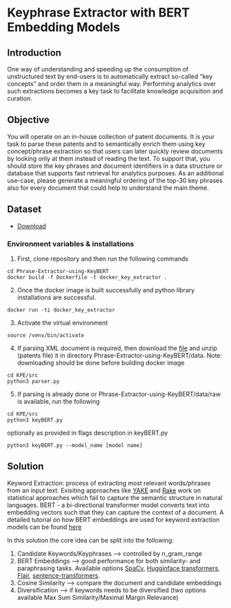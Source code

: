 # Keyphrase Extractor with BERT Embedding Models

## Introduction
One way of understanding and speeding up the consumption of unstructured text by end-users is to automatically extract
so-called “key concepts” and order them in a meaningful way. Performing analytics over such extractions becomes a key 
task to facilitate knowledge acquisition and curation.

## Objective
You will operate on an in-house collection of patent documents. It is your task to parse these patents and to semantically 
enrich them using key concept/phrase extraction so that users can later quickly review documents by looking only at them
instead of reading the text. To support that, you should store the key phrases and document identifiers in a 
data structure or database that supports fast retrieval for analytics purposes.  As an additional use-case, please 
generate a meaningful ordering of the top-30 key phrases also for every document that could help to understand the main theme.

## Dataset 
- [Download](https://databricksexternal.blob.core.windows.net/hiring/patents.zip?sp=r&st=2021-10-07T23:09:03Z&se=2021-10-31T08:09:03Z&spr=https&sv=2020-08-04&sr=b&sig=uR36HP3kCEDY9aPc0mvZFzLnblodA9adxQRTYTc6O6M%3D)

### Environment variables & installations
1. First, clone repository and then run the following commands
```
cd Phrase-Extractor-using-KeyBERT
docker build -f Dockerfile -t docker_key_extractor .
```
2. Once the docker image is built successfully and python library installations are successful.
```
docker run -ti docker_key_extractor
```
3. Activate the virtual environment
```
source /venv/bin/activate
```
4. If parsing XML document is required, then download the [file](https://databricksexternal.blob.core.windows.net/hiring/patents.zip?sp=r&st=2021-10-07T23:09:03Z&se=2021-10-31T08:09:03Z&spr=https&sv=2020-08-04&sr=b&sig=uR36HP3kCEDY9aPc0mvZFzLnblodA9adxQRTYTc6O6M%3D) and unzip (patents file) it in directory Phrase-Extractor-using-KeyBERT/data.
Note: downloading should be done before building docker image
```
cd KPE/src
python3 parser.py
```
5. If parsing is already done or Phrase-Extractor-using-KeyBERT/data/raw is available, run the following
```
cd KPE/src
python3 keyBERT.py 
```
optionally as provided in flags description in keyBERT.py
```
python3 keyBERT.py --model_name [model name] 
```


## Solution

Keyword Extraction: process of extracting most relevant words/phrases from an input text. 
Exisiting approaches like [YAKE](#https://github.com/LIAAD/yake) and [Rake](#https://github.com/aneesha/RAKE) work on 
statistical approaches which fail to capture the semantic structure in natural languages. 
BERT - a bi-directional transformer model converts text into embedding vectors such that they can capture the context of 
a document. A detailed tutorial on how BERT embeddings are used for keyword extraction models can be found [here](#https://towardsdatascience.com/keyword-extraction-with-bert-724efca412ea)


In this solution the core idea can be split into the following:

1. Candidate Keywords/Keyphrases --> controlled by n_gram_range
2. BERT Embeddings --> good performance for both similarity- and paraphrasing tasks. Available options [SpaCy](#https://spacy.io/), [Hugginface transformers](#https://github.com/huggingface/transformers),
[Flair](#https://github.com/flairNLP/), [sentence-transformers](#https://www.sbert.net/).
3. Cosine Similarity --> compare the document and candidate embeddings
4. Diversification --> if keywords needs to be diversified (two options available Max Sum Similarity/Maximal Margin Relevance)